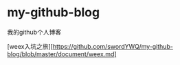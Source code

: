 # my-github-blog

我的github个人博客

[weex入坑之旅][https://github.com/swordYWQ/my-github-blog/blob/master/document/weex.md]